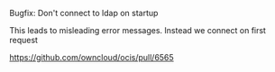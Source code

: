 Bugfix: Don't connect to ldap on startup

This leads to misleading error messages. Instead we connect on first request

https://github.com/owncloud/ocis/pull/6565
